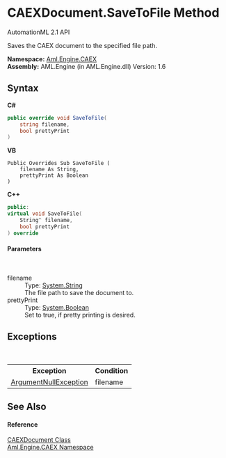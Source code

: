 # CAEXDocument.SaveToFile Method 
AutomationML 2.1 API 

Saves the CAEX document to the specified file path.

**Namespace:**&nbsp;<a href="N_Aml_Engine_CAEX">Aml.Engine.CAEX</a><br />**Assembly:**&nbsp;AML.Engine (in AML.Engine.dll) Version: 1.6

## Syntax

**C#**<br />
``` C#
public override void SaveToFile(
	string filename,
	bool prettyPrint
)
```

**VB**<br />
``` VB
Public Overrides Sub SaveToFile ( 
	filename As String,
	prettyPrint As Boolean
)
```

**C++**<br />
``` C++
public:
virtual void SaveToFile(
	String^ filename, 
	bool prettyPrint
) override
```


#### Parameters
&nbsp;<dl><dt>filename</dt><dd>Type: <a href="https://docs.microsoft.com/dotnet/api/system.string" target="_parent" rel="noopener noreferrer">System.String</a><br />The file path to save the document to.</dd><dt>prettyPrint</dt><dd>Type: <a href="https://docs.microsoft.com/dotnet/api/system.boolean" target="_parent" rel="noopener noreferrer">System.Boolean</a><br />Set to true, if pretty printing is desired.</dd></dl>

## Exceptions
&nbsp;<table><tr><th>Exception</th><th>Condition</th></tr><tr><td><a href="https://docs.microsoft.com/dotnet/api/system.argumentnullexception" target="_parent" rel="noopener noreferrer">ArgumentNullException</a></td><td>filename</td></tr></table>

## See Also


#### Reference
<a href="T_Aml_Engine_CAEX_CAEXDocument">CAEXDocument Class</a><br /><a href="N_Aml_Engine_CAEX">Aml.Engine.CAEX Namespace</a><br />